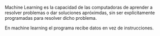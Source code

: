 Machine Learning es la capacidad de las computadoras de aprender a resolver problemas o dar soluciones apróximdas, sin ser explícitamente programadas para resolver dicho problema.

En machine learning el programa recibe datos en vez de instrucciones.
<!--stackedit_data:
eyJoaXN0b3J5IjpbOTYyMTMxODZdfQ==
-->